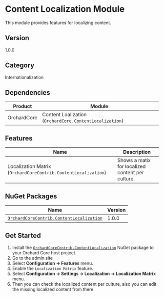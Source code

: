 # Content Localization Module

This module provides features for localizing content.

## Version

1.0.0

## Category

Internationalization

## Dependencies

| Product | Module |
| --- | --- |
| OrchardCore | Content Loalization (`OrchardCore.ContentLocalization`) |

## Features

| Name | Description |
| --- | --- |
| Localization Matrix (`OrchardCoreContrib.ContentLocalization`) | Shows a matix for localized content per culture. |


## NuGet Packages

| Name | Version |
| --- | --- |
| [`OrchardCoreContrib.ContentLocalization`](https://www.nuget.org/packages/OrchardCoreContrib.ContentLocalization/1.0.0) | 1.0.0 |

## Get Started

1. Install the [`OrchardCoreContrib.ContentLocalization`](https://www.nuget.org/packages/OrchardCoreContrib.ContentLocalization/) NuGet package to your Orchard Core host project.
2. Go to the admin site
3. Select **Configuration -> Features** menu.
4. Enable the `Localization Matrix` feature.
5. Select **Configuration -> Settings -> Localization -> Localization Matrix** menu.
6. Then you can check the localized content per culture, also you can edit the missing localized content from there.
